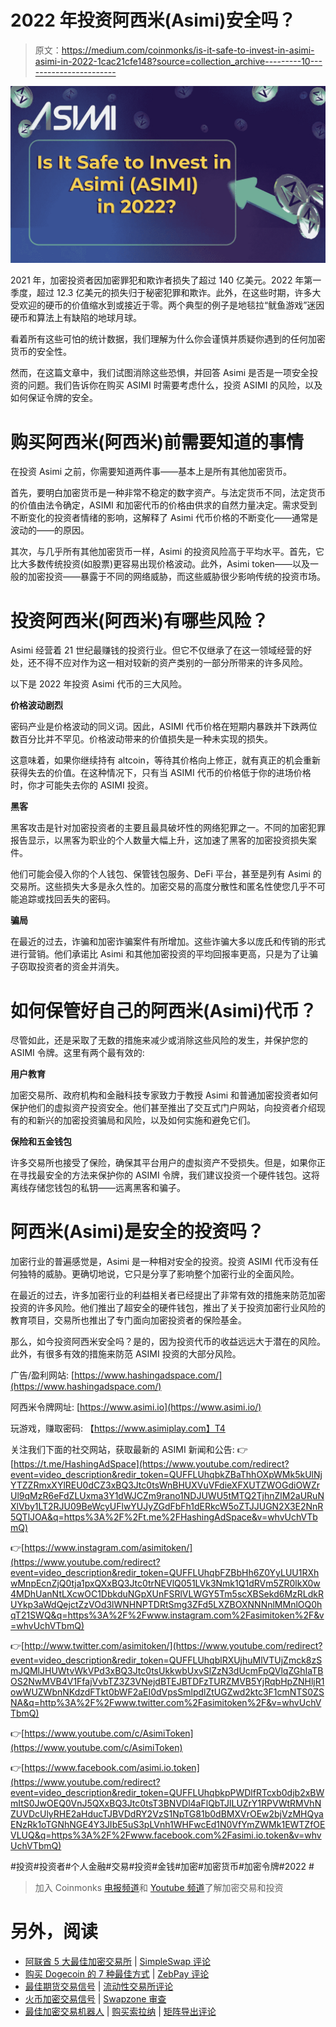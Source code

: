 # 2022 年投资阿西米(Asimi)安全吗？

> 原文：<https://medium.com/coinmonks/is-it-safe-to-invest-in-asimi-asimi-in-2022-1cac21cfe148?source=collection_archive---------10----------------------->

![](img/0dae1f90df9f67ac0b0f94d82cbd0f56.png)

2021 年，加密投资者因加密罪犯和欺诈者损失了超过 140 亿美元。2022 年第一季度，超过 12.3 亿美元的损失归于秘密犯罪和欺诈。此外，在这些时期，许多大受欢迎的硬币的价值缩水到或接近于零。两个典型的例子是地毯拉“鱿鱼游戏”迷因硬币和算法上有缺陷的地球月球。

看着所有这些可怕的统计数据，我们理解为什么你会谨慎并质疑你遇到的任何加密货币的安全性。

然而，在这篇文章中，我们试图消除这些恐惧，并回答 Asimi 是否是一项安全投资的问题。我们告诉你在购买 ASIMI 时需要考虑什么，投资 ASIMI 的风险，以及如何保证令牌的安全。

# 购买阿西米(阿西米)前需要知道的事情

在投资 Asimi 之前，你需要知道两件事——基本上是所有其他加密货币。

首先，要明白加密货币是一种非常不稳定的数字资产。与法定货币不同，法定货币的价值由法令确定，ASIMI 和加密代币的价格由供求的自然力量决定。需求受到不断变化的投资者情绪的影响，这解释了 Asimi 代币价格的不断变化——通常是波动的——的原因。

其次，与几乎所有其他加密货币一样，Asimi 的投资风险高于平均水平。首先，它比大多数传统投资(如股票)更容易出现价格波动。此外，Asimi token——以及一般的加密投资——暴露于不同的网络威胁，而这些威胁很少影响传统的投资市场。

# 投资阿西米(阿西米)有哪些风险？

Asimi 经营着 21 世纪最赚钱的投资行业。但它不仅继承了在这一领域经营的好处，还不得不应对作为这一相对较新的资产类别的一部分所带来的许多风险。

以下是 2022 年投资 Asimi 代币的三大风险。

**价格波动剧烈**

密码产业是价格波动的同义词。因此，ASIMI 代币价格在短期内暴跌并下跌两位数百分比并不罕见。价格波动带来的价值损失是一种未实现的损失。

这意味着，如果你继续持有 altcoin，等待其价格向上修正，就有真正的机会重新获得失去的价值。在这种情况下，只有当 ASIMI 代币的价格低于你的进场价格时，你才可能失去你的 ASIMI 投资。

**黑客**

黑客攻击是针对加密投资者的主要且最具破坏性的网络犯罪之一。不同的加密犯罪报告显示，以黑客为职业的个人数量大幅上升，这加速了黑客的加密投资损失案件。

他们可能会侵入你的个人钱包、保管钱包服务、DeFi 平台，甚至是列有 Asimi 的交易所。这些损失大多是永久性的。加密交易的高度分散性和匿名性使您几乎不可能追踪或找回丢失的密码。

**骗局**

在最近的过去，诈骗和加密诈骗案件有所增加。这些诈骗大多以庞氏和传销的形式进行营销。他们承诺比 Asimi 和其他加密投资的平均回报率更高，只是为了让骗子窃取投资者的资金并消失。

# 如何保管好自己的阿西米(Asimi)代币？

尽管如此，还是采取了无数的措施来减少或消除这些风险的发生，并保护您的 ASIMI 令牌。这里有两个最有效的:

**用户教育**

加密交易所、政府机构和金融科技专家致力于教授 Asimi 和普通加密投资者如何保护他们的虚拟资产投资安全。他们甚至推出了交互式门户网站，向投资者介绍现有的和新兴的加密投资骗局和风险，以及如何实施和避免它们。

**保险和五金钱包**

许多交易所也接受了保险，确保其平台用户的虚拟资产不受损失。但是，如果你正在寻找最安全的方法来保护你的 ASIMI 令牌，我们建议投资一个硬件钱包。这将离线存储您钱包的私钥——远离黑客和骗子。

# 阿西米(Asimi)是安全的投资吗？

加密行业的普遍感觉是，Asimi 是一种相对安全的投资。投资 ASIMI 代币没有任何独特的威胁。更确切地说，它只是分享了影响整个加密行业的全面风险。

在最近的过去，许多加密行业的利益相关者已经提出了非常有效的措施来防范加密投资的许多风险。他们推出了超安全的硬件钱包，推出了关于投资加密行业风险的教育项目，交易所也推出了专门面向加密投资者的保险基金。

那么，如今投资阿西米安全吗？是的，因为投资代币的收益远远大于潜在的风险。此外，有很多有效的措施来防范 ASIMI 投资的大部分风险。

广告/盈利网站:
[https://www.hashingadspace.com/](https://www.hashingadspace.com/)

阿西米令牌网址:
[https://www.asimi.io](https://www.asimi.io/)

玩游戏，赚取密码:
【https://www.asimiplay.com】T4

关注我们下面的社交网站，获取最新的 ASIMI 新闻和公告:
👉[https://t.me/HashingAdSpace](https://www.youtube.com/redirect?event=video_description&redir_token=QUFFLUhqbkZBaThhOXpWMk5kUlNjYTZZRmxXYlREU0dCZ3xBQ3Jtc0tsWnBHUXVuVFdieXFXUTZWOGdiOWZrUl9qMzR6eFdZLUxma3Y1dWJCZm9rano1NDJUWU5tMTQ2TjhnZlM2aURuNXlVby1LT2RJU09BeWcyUFlwYUJyZGdFbFh1dERkcW5oZTJJUGN2X3E2NnR5QTlJOA&q=https%3A%2F%2Ft.me%2FHashingAdSpace&v=whvUchVTbmQ)

👉[https://www.instagram.com/asimitoken/](https://www.youtube.com/redirect?event=video_description&redir_token=QUFFLUhqbFZBbHh6Z0YyLUU1RXhwMnpEcnZjQ0tja1pxQXxBQ3Jtc0trNEVlQ051LVk3Nmk1Q1dRVm5ZR0lkX0w4MDhUanNtLXcwOC1DbkduNGpXUnFSRlVLWGY5Tm5scXBSekd6MzRLdkRUYkp3aWdQejctZzVOd3lWNHNPTDRtSmg3ZFd5LXZBOXNNNnlMMnlOQ0hqT21SWQ&q=https%3A%2F%2Fwww.instagram.com%2Fasimitoken%2F&v=whvUchVTbmQ)

👉[http://www.twitter.com/asimitoken/](https://www.youtube.com/redirect?event=video_description&redir_token=QUFFLUhqblRXUjhuMlVTUjZmck8zSmJQMlJHUWtvWkVPd3xBQ3Jtc0tsUkkwbUxvSlZzN3dUcmFpQVlqZGhIaTBOS2NwMVB4V1FfajVvbTZ3Z3VNejdBTEJBTDFzTURZMVB5YjRqbHpZNHljR1owWUZWbnNKdzdFTkt0bWF2aEI0dVpsSmlpdlZtUGZwd2ktc3F1cmNTS0ZSNA&q=http%3A%2F%2Fwww.twitter.com%2Fasimitoken%2F&v=whvUchVTbmQ)

👉[https://www.youtube.com/c/AsimiToken](https://www.youtube.com/c/AsimiToken)

👉[https://www.facebook.com/asimi.io.token](https://www.youtube.com/redirect?event=video_description&redir_token=QUFFLUhqbkpPWDlfRTcxb0djb2xBWmItS0JwOEQ0VnJ5QXxBQ3Jtc0tsT3BNVDl4aFlQbTJlLUZrY1RPVWtRMVhNZUVDcUlyRHE2aHducTJBVDdRY2VzS1NpTG81b0dBMXVrOEw2bjVzMHQyaENzRk1oTGNhNGE4Y3JIbE5uS3pLVnh1WHFwcEd1N0VfYmZWMk1EWTZfOEVLUQ&q=https%3A%2F%2Fwww.facebook.com%2Fasimi.io.token&v=whvUchVTbmQ)

#投资#投资者#个人金融#交易#投资#金钱#加密#加密货币#加密令牌#2022 #

> 加入 Coinmonks [电报频道](https://t.me/coincodecap)和 [Youtube 频道](https://www.youtube.com/c/coinmonks/videos)了解加密交易和投资

# 另外，阅读

*   [阿联酋 5 大最佳加密交易所](https://coincodecap.com/best-crypto-exchanges-in-uae) | [SimpleSwap 评论](https://coincodecap.com/simpleswap-review)
*   [购买 Dogecoin 的 7 种最佳方式](https://coincodecap.com/ways-to-buy-dogecoin) | [ZebPay 评论](https://coincodecap.com/zebpay-review)
*   [最佳期货交易信号](https://coincodecap.com/futures-trading-signals) | [流动性交易所评论](https://coincodecap.com/liquid-exchange-review)
*   [火币加密交易信号](https://coincodecap.com/huobi-crypto-trading-signals) | [Swapzone 审查](/coinmonks/swapzone-review-crypto-exchange-data-aggregator-e0ad78e55ed7)
*   [最佳加密交易机器人](/coinmonks/crypto-trading-bot-c2ffce8acb2a) | [购买索拉纳](https://coincodecap.com/buy-solana) | [矩阵导出评论](https://coincodecap.com/matrixport-review)